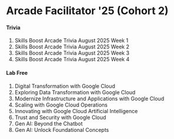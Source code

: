 # Arcade Facilitator '25 (Cohort 2)

#### Trivia

1. Skills Boost Arcade Trivia August 2025 Week 1
2. Skills Boost Arcade Trivia August 2025 Week 2
3. Skills Boost Arcade Trivia August 2025 Week 3
4. Skills Boost Arcade Trivia August 2025 Week 4

#### Lab Free

1. Digital Transformation with Google Cloud
2. Exploring Data Transformation with Google Cloud
3. Modernize Infrastructure and Applications with Google Cloud
4. Scaling with Google Cloud Operations
5. Innovating with Google Cloud Artificial Intelligence
6. Trust and Security with Google Cloud
7. Gen AI: Beyond the Chatbot
8. Gen AI: Unlock Foundational Concepts
